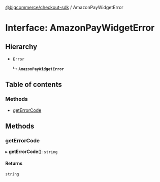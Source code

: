 [@bigcommerce/checkout-sdk](../README.md) / AmazonPayWidgetError

# Interface: AmazonPayWidgetError

## Hierarchy

- `Error`

  ↳ **`AmazonPayWidgetError`**

## Table of contents

### Methods

- [getErrorCode](AmazonPayWidgetError.md#geterrorcode)

## Methods

### getErrorCode

▸ **getErrorCode**(): `string`

#### Returns

`string`
